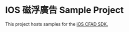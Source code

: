 # IOS 磁浮廣告 Sample Project
This project hosts samples for the [iOS CFAD SDK.](http://cdn.doublemax.net/sdk/iOS-AdMaglev.html)
